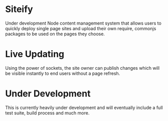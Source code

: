 Siteify
===============
Under development Node content management system that allows users to quickly deploy single page sites and upload their own require, commonjs packages to be used on the pages they choose.

Live Updating
===============
Using the power of sockets, the site owner can publish changes which will be visible instantly to end users without a page refresh.

Under Development
===============
This is currently heavily under development and will eventually include a full test suite, build process and much more.